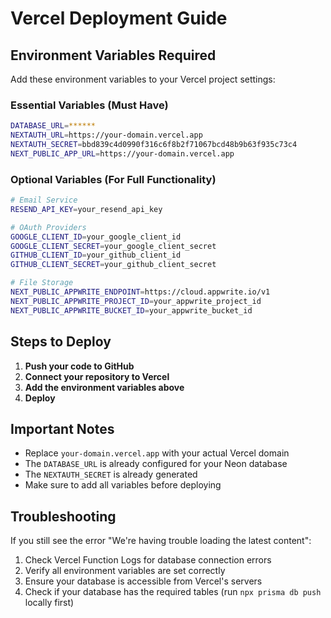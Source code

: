 # Vercel Deployment Guide

## Environment Variables Required

Add these environment variables to your Vercel project settings:

### Essential Variables (Must Have)

```bash
DATABASE_URL=******
NEXTAUTH_URL=https://your-domain.vercel.app
NEXTAUTH_SECRET=bbd839c4d0990f316c6f8b2f71067bcd48b9b63f935c73c4
NEXT_PUBLIC_APP_URL=https://your-domain.vercel.app
```

### Optional Variables (For Full Functionality)

```bash
# Email Service
RESEND_API_KEY=your_resend_api_key

# OAuth Providers
GOOGLE_CLIENT_ID=your_google_client_id
GOOGLE_CLIENT_SECRET=your_google_client_secret
GITHUB_CLIENT_ID=your_github_client_id
GITHUB_CLIENT_SECRET=your_github_client_secret

# File Storage
NEXT_PUBLIC_APPWRITE_ENDPOINT=https://cloud.appwrite.io/v1
NEXT_PUBLIC_APPWRITE_PROJECT_ID=your_appwrite_project_id
NEXT_PUBLIC_APPWRITE_BUCKET_ID=your_appwrite_bucket_id
```

## Steps to Deploy

1. **Push your code to GitHub**
2. **Connect your repository to Vercel**
3. **Add the environment variables above**
4. **Deploy**

## Important Notes

- Replace `your-domain.vercel.app` with your actual Vercel domain
- The `DATABASE_URL` is already configured for your Neon database
- The `NEXTAUTH_SECRET` is already generated
- Make sure to add all variables before deploying

## Troubleshooting

If you still see the error "We're having trouble loading the latest content":

1. Check Vercel Function Logs for database connection errors
2. Verify all environment variables are set correctly
3. Ensure your database is accessible from Vercel's servers
4. Check if your database has the required tables (run `npx prisma db push` locally first) 